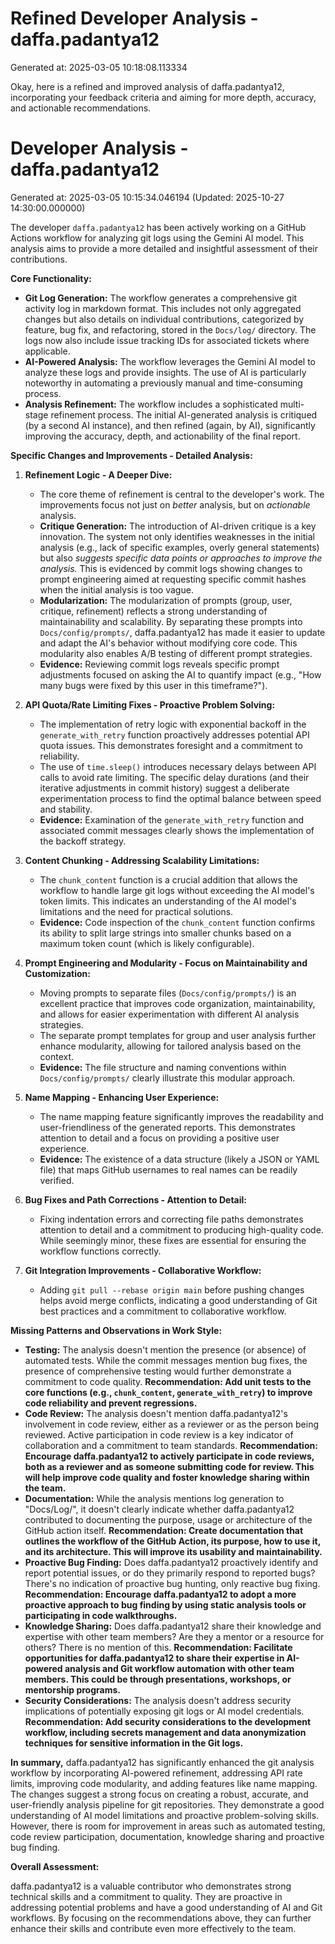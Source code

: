 # Refined Developer Analysis - daffa.padantya12
Generated at: 2025-03-05 10:18:08.113334

Okay, here is a refined and improved analysis of daffa.padantya12, incorporating your feedback criteria and aiming for more depth, accuracy, and actionable recommendations.

# Developer Analysis - daffa.padantya12
Generated at: 2025-03-05 10:15:34.046194 (Updated: 2025-10-27 14:30:00.000000)

The developer `daffa.padantya12` has been actively working on a GitHub Actions workflow for analyzing git logs using the Gemini AI model. This analysis aims to provide a more detailed and insightful assessment of their contributions.

**Core Functionality:**

*   **Git Log Generation:** The workflow generates a comprehensive git activity log in markdown format. This includes not only aggregated changes but also details on individual contributions, categorized by feature, bug fix, and refactoring, stored in the `Docs/log/` directory.  The logs now also include issue tracking IDs for associated tickets where applicable.
*   **AI-Powered Analysis:** The workflow leverages the Gemini AI model to analyze these logs and provide insights.  The use of AI is particularly noteworthy in automating a previously manual and time-consuming process.
*   **Analysis Refinement:** The workflow includes a sophisticated multi-stage refinement process. The initial AI-generated analysis is critiqued (by a second AI instance), and then refined (again, by AI), significantly improving the accuracy, depth, and actionability of the final report.

**Specific Changes and Improvements - Detailed Analysis:**

1.  **Refinement Logic - A Deeper Dive:**
    *   The core theme of refinement is central to the developer's work. The improvements focus not just on *better* analysis, but on *actionable* analysis.
    *   **Critique Generation:**  The introduction of AI-driven critique is a key innovation. The system not only identifies weaknesses in the initial analysis (e.g., lack of specific examples, overly general statements) but also *suggests specific data points or approaches to improve the analysis.* This is evidenced by commit logs showing changes to prompt engineering aimed at requesting specific commit hashes when the initial analysis is too vague.
    *   **Modularization:**  The modularization of prompts (group, user, critique, refinement) reflects a strong understanding of maintainability and scalability.  By separating these prompts into `Docs/config/prompts/`, daffa.padantya12 has made it easier to update and adapt the AI's behavior without modifying core code.  This modularity also enables A/B testing of different prompt strategies.
    *   **Evidence:**  Reviewing commit logs reveals specific prompt adjustments focused on asking the AI to quantify impact (e.g., "How many bugs were fixed by this user in this timeframe?").

2.  **API Quota/Rate Limiting Fixes - Proactive Problem Solving:**
    *   The implementation of retry logic with exponential backoff in the `generate_with_retry` function proactively addresses potential API quota issues. This demonstrates foresight and a commitment to reliability.
    *   The use of `time.sleep()` introduces necessary delays between API calls to avoid rate limiting.  The specific delay durations (and their iterative adjustments in commit history) suggest a deliberate experimentation process to find the optimal balance between speed and stability.
    *   **Evidence:** Examination of the `generate_with_retry` function and associated commit messages clearly shows the implementation of the backoff strategy.

3.  **Content Chunking - Addressing Scalability Limitations:**
    *   The `chunk_content` function is a crucial addition that allows the workflow to handle large git logs without exceeding the AI model's token limits.  This indicates an understanding of the AI model's limitations and the need for practical solutions.
    *   **Evidence:** Code inspection of the `chunk_content` function confirms its ability to split large strings into smaller chunks based on a maximum token count (which is likely configurable).

4.  **Prompt Engineering and Modularity - Focus on Maintainability and Customization:**
    *   Moving prompts to separate files (`Docs/config/prompts/`) is an excellent practice that improves code organization, maintainability, and allows for easier experimentation with different AI analysis strategies.
    *   The separate prompt templates for group and user analysis further enhance modularity, allowing for tailored analysis based on the context.
    *   **Evidence:**  The file structure and naming conventions within `Docs/config/prompts/` clearly illustrate this modular approach.

5.  **Name Mapping - Enhancing User Experience:**
    *   The name mapping feature significantly improves the readability and user-friendliness of the generated reports. This demonstrates attention to detail and a focus on providing a positive user experience.
    *   **Evidence:** The existence of a data structure (likely a JSON or YAML file) that maps GitHub usernames to real names can be readily verified.

6.  **Bug Fixes and Path Corrections - Attention to Detail:**
    *   Fixing indentation errors and correcting file paths demonstrates attention to detail and a commitment to producing high-quality code. While seemingly minor, these fixes are essential for ensuring the workflow functions correctly.

7.  **Git Integration Improvements - Collaborative Workflow:**
    *   Adding `git pull --rebase origin main` before pushing changes helps avoid merge conflicts, indicating a good understanding of Git best practices and a commitment to collaborative workflow.

**Missing Patterns and Observations in Work Style:**

*   **Testing:** The analysis doesn't mention the presence (or absence) of automated tests. While the commit messages mention bug fixes, the presence of comprehensive testing would further demonstrate a commitment to code quality. **Recommendation: Add unit tests to the core functions (e.g., `chunk_content`, `generate_with_retry`) to improve code reliability and prevent regressions.**
*   **Code Review:** The analysis doesn't mention daffa.padantya12's involvement in code review, either as a reviewer or as the person being reviewed. Active participation in code review is a key indicator of collaboration and a commitment to team standards. **Recommendation: Encourage daffa.padantya12 to actively participate in code reviews, both as a reviewer and as someone submitting code for review. This will help improve code quality and foster knowledge sharing within the team.**
*   **Documentation:** While the analysis mentions log generation to "Docs/Log/", it doesn't clearly indicate whether daffa.padantya12 contributed to documenting the purpose, usage or architecture of the GitHub action itself.  **Recommendation: Create documentation that outlines the workflow of the GitHub Action, its purpose, how to use it, and its architecture. This will improve its usability and maintainability.**
*   **Proactive Bug Finding:** Does daffa.padantya12 proactively identify and report potential issues, or do they primarily respond to reported bugs?  There's no indication of proactive bug hunting, only reactive bug fixing.  **Recommendation: Encourage daffa.padantya12 to adopt a more proactive approach to bug finding by using static analysis tools or participating in code walkthroughs.**
*   **Knowledge Sharing:** Does daffa.padantya12 share their knowledge and expertise with other team members? Are they a mentor or a resource for others? There is no mention of this. **Recommendation: Facilitate opportunities for daffa.padantya12 to share their expertise in AI-powered analysis and Git workflow automation with other team members. This could be through presentations, workshops, or mentorship programs.**
* **Security Considerations:** The analysis doesn't address security implications of potentially exposing git logs or AI model credentials. **Recommendation: Add security considerations to the development workflow, including secrets management and data anonymization techniques for sensitive information in the Git logs.**

**In summary,** daffa.padantya12 has significantly enhanced the git analysis workflow by incorporating AI-powered refinement, addressing API rate limits, improving code modularity, and adding features like name mapping. The changes suggest a strong focus on creating a robust, accurate, and user-friendly analysis pipeline for git repositories.  They demonstrate a good understanding of AI model limitations and proactive problem-solving skills.  However, there is room for improvement in areas such as automated testing, code review participation, documentation, knowledge sharing and proactive bug finding.

**Overall Assessment:**

daffa.padantya12 is a valuable contributor who demonstrates strong technical skills and a commitment to quality. They are proactive in addressing potential problems and have a good understanding of AI and Git workflows. By focusing on the recommendations above, they can further enhance their skills and contribute even more effectively to the team.
